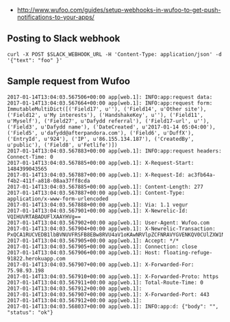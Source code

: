 * http://www.wufoo.com/guides/setup-webhooks-in-wufoo-to-get-push-notifications-to-your-apps/


Posting to Slack webhook
------------------------

    curl -X POST $SLACK_WEBHOOK_URL -H 'Content-Type: application/json' -d '{"text": "foo" }'


Sample request from Wufoo
-------------------------

    2017-01-14T13:04:03.567506+00:00 app[web.1]: INFO:app:request data: 
    2017-01-14T13:04:03.567664+00:00 app[web.1]: INFO:app:request form: ImmutableMultiDict([('Field17', u''), ('Field14', u'Other site'), ('Field12', u'My interests'), ('HandshakeKey', u''), ('Field11', u'Myself'), ('Field27', u'Dafydd referral'), ('Field17-url', u''), ('Field3', u'Dafydd name'), ('DateCreated', u'2017-01-14 05:04:00'), ('Field5', u'dafydd@afterpandora.com'), ('Field6', u'DuffX'), ('EntryId', u'924'), ('IP', u'86.155.134.187'), ('CreatedBy', u'public'), ('Field8', u'Fetlife')])
    2017-01-14T13:04:03.567883+00:00 app[web.1]: INFO:app:request headers: Connect-Time: 0
    2017-01-14T13:04:03.567885+00:00 app[web.1]: X-Request-Start: 1484399043565
    2017-01-14T13:04:03.567887+00:00 app[web.1]: X-Request-Id: ac3fb64a-f4b2-411f-a818-08aa37ff8cda
    2017-01-14T13:04:03.567885+00:00 app[web.1]: Content-Length: 277
    2017-01-14T13:04:03.567887+00:00 app[web.1]: Content-Type: application/x-www-form-urlencoded
    2017-01-14T13:04:03.567888+00:00 app[web.1]: Via: 1.1 vegur
    2017-01-14T13:04:03.567901+00:00 app[web.1]: X-Newrelic-Id: VQIHUVRTABADUFlXAAYHVg==
    2017-01-14T13:04:03.567902+00:00 app[web.1]: User-Agent: Wufoo.com
    2017-01-14T13:04:03.567904+00:00 app[web.1]: X-Newrelic-Transaction: PxQCA1RUCVEDB1lbBVNUVFRSFB8EBw8RVU4aV1oKAwNRVlpZCFNRAVYGVENKQV0CUlZXW1NQFTs=
    2017-01-14T13:04:03.567905+00:00 app[web.1]: Accept: */*
    2017-01-14T13:04:03.567905+00:00 app[web.1]: Connection: close
    2017-01-14T13:04:03.567906+00:00 app[web.1]: Host: floating-refuge-91822.herokuapp.com
    2017-01-14T13:04:03.567907+00:00 app[web.1]: X-Forwarded-For: 75.98.93.198
    2017-01-14T13:04:03.567910+00:00 app[web.1]: X-Forwarded-Proto: https
    2017-01-14T13:04:03.567911+00:00 app[web.1]: Total-Route-Time: 0
    2017-01-14T13:04:03.567912+00:00 app[web.1]: 
    2017-01-14T13:04:03.567907+00:00 app[web.1]: X-Forwarded-Port: 443
    2017-01-14T13:04:03.567912+00:00 app[web.1]: 
    2017-01-14T13:04:03.568037+00:00 app[web.1]: INFO:app:d: {"body": "", "status": "ok"}
